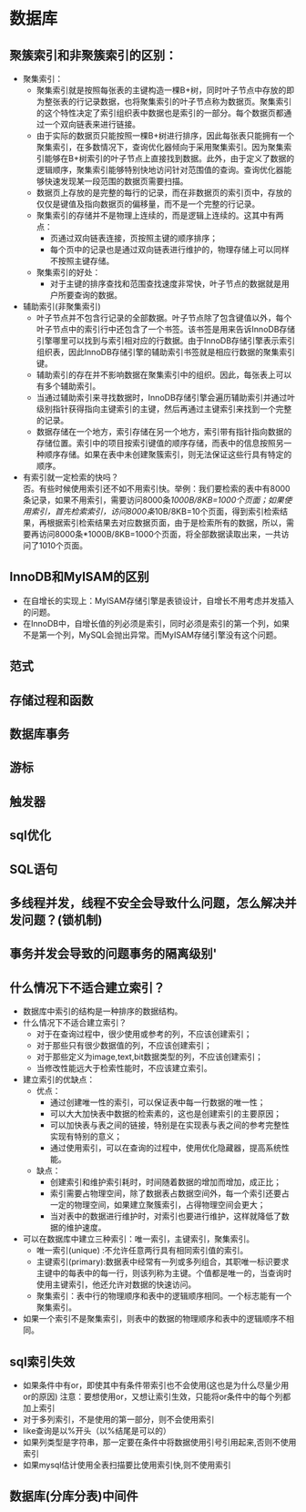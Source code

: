 # 数据库
## 聚簇索引和非聚簇索引的区别：
 + 聚集索引：
    + 聚集索引就是按照每张表的主键构造一棵B+树，同时叶子节点中存放的即为整张表的行记录数据，也将聚集索引的叶子节点称为数据页。聚集索引的这个特性决定了索引组织表中数据也是索引的一部分。每个数据页都通过一个双向链表来进行链接。
    + 由于实际的数据页只能按照一棵B+树进行排序，因此每张表只能拥有一个聚集索引，在多数情况下，查询优化器倾向于采用聚集索引。因为聚集索引能够在B+树索引的叶子节点上直接找到数据。此外，由于定义了数据的逻辑顺序，聚集索引能够特别快地访问针对范围值的查询。查询优化器能够快速发现某一段范围的数据页需要扫描。
    + 数据页上存放的是完整的每行的记录，而在非数据页的索引页中，存放的仅仅是键值及指向数据页的偏移量，而不是一个完整的行记录。
    + 聚集索引的存储并不是物理上连续的，而是逻辑上连续的。这其中有两点：
        + 页通过双向链表连接，页按照主键的顺序排序；
        + 每个页中的记录也是通过双向链表进行维护的，物理存储上可以同样不按照主键存储。
    + 聚集索引的好处：
        + 对于主键的排序查找和范围查找速度非常快，叶子节点的数据就是用户所要查询的数据。
+ 辅助索引(非聚集索引)
    + 叶子节点并不包含行记录的全部数据。叶子节点除了包含键值以外，每个叶子节点中的索引行中还包含了一个书签。该书签是用来告诉InnoDB存储引擎哪里可以找到与索引相对应的行数据。由于InnoDB存储引擎表示索引组织表，因此InnoDB存储引擎的辅助索引书签就是相应行数据的聚集索引键。
    + 辅助索引的存在并不影响数据在聚集索引中的组织。因此，每张表上可以有多个辅助索引。
    + 当通过辅助索引来寻找数据时，InnoDB存储引擎会遍历辅助索引并通过叶级别指针获得指向主键索引的主键，然后再通过主键索引来找到一个完整的记录。
    + 数据存储在一个地方，索引存储在另一个地方，索引带有指针指向数据的存储位置。索引中的项目按索引键值的顺序存储，而表中的信息按照另一种顺序存储。如果在表中未创建聚簇索引，则无法保证这些行具有特定的顺序。
+ 有索引就一定检索的快吗？  
    否。有些时候使用索引还不如不用索引快。举例：我们要检索的表中有8000条记录，如果不用索引，需要访问8000条*1000B/8KB=1000个页面；如果使用索引，首先检索索引，访问8000条*10B/8KB=10个页面，得到索引检索结果，再根据索引检索结果去对应数据页面，由于是检索所有的数据，所以，需要再访问8000条*1000B/8KB=1000个页面，将全部数据读取出来，一共访问了1010个页面。
## InnoDB和MyISAM的区别
+ 在自增长的实现上：MyISAM存储引擎是表锁设计，自增长不用考虑并发插入的问题。
+ 在InnoDB中，自增长值的列必须是索引，同时必须是索引的第一个列，如果不是第一个列，MySQL会抛出异常。而MyISAM存储引擎没有这个问题。
## 范式
## 存储过程和函数
## 数据库事务
## 游标
## 触发器
## sql优化
## SQL语句
## 多线程并发，线程不安全会导致什么问题，怎么解决并发问题？(锁机制)
## 事务并发会导致的问题事务的隔离级别'
## 什么情况下不适合建立索引？
+ 数据库中索引的结构是一种排序的数据结构。
+ 什么情况下不适合建立索引？
    + 对于在查询过程中，很少使用或参考的列，不应该创建索引；
    + 对于那些只有很少数据值的列，不应该创建索引；
    + 对于那些定义为image,text,bit数据类型的列，不应该创建索引；
    + 当修改性能远大于检索性能时，不应该建立索引。
+ 建立索引的优缺点：
    + 优点：
        + 通过创建唯一性的索引，可以保证表中每一行数据的唯一性；
        + 可以大大加快表中数据的检索素的，这也是创建索引的主要原因；
        + 可以加快表与表之间的链接，特别是在实现表与表之间的参考完整性实现有特别的意义；
        + 通过使用索引，可以在查询的过程中，使用优化隐藏器，提高系统性能。
    + 缺点：
        + 创建索引和维护索引耗时，时间随着数据的增加而增加，成正比；
        + 索引需要占物理空间，除了数据表占数据空间外，每一个索引还要占一定的物理空间，如果建立聚簇索引，占得物理空间会更大；
        + 当对表中的数据进行维护时，对索引也要进行维护，这样就降低了数据的维护速度。
+ 可以在数据库中建立三种索引：唯一索引，主键索引，聚集索引。
    + 唯一索引(unique) :不允许任意两行具有相同索引值的索引。
    + 主键索引(primary):数据表中经常有一列或多列组合，其职唯一标识要求主键中的每表中的每一行，则该列称为主键。个值都是唯一的，当查询时使用主键索引，他还允许对数据的快速访问。
    + 聚集索引：表中行的物理顺序和表中的逻辑顺序相同。一个标志能有一个聚集索引。
+ 如果一个索引不是聚集索引，则表中的数据的物理顺序和表中的逻辑顺序不相同。
## sql索引失效
+ 如果条件中有or，即使其中有条件带索引也不会使用(这也是为什么尽量少用or的原因) 注意：要想使用or，又想让索引生效，只能将or条件中的每个列都加上索引
+ 对于多列索引，不是使用的第一部分，则不会使用索引
+ like查询是以%开头（以%结尾是可以的）
+ 如果列类型是字符串，那一定要在条件中将数据使用引号引用起来,否则不使用索引
+ 如果mysql估计使用全表扫描要比使用索引快,则不使用索引
## 数据库(分库分表)中间件